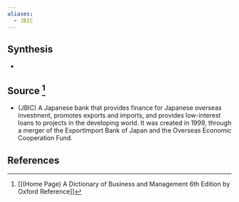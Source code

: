```yaml
---
aliases:
  - JBIC
---
```

## Synthesis
- 
## Source [^1]
- (JBIC) A Japanese bank that provides finance for Japanese overseas investment, promotes exports and imports, and provides low-interest loans to projects in the developing world. It was created in 1999, through a merger of the ExportImport Bank of Japan and the Overseas Economic Cooperation Fund.
## References

[^1]: [[(Home Page) A Dictionary of Business and Management 6th Edition by Oxford Reference]]